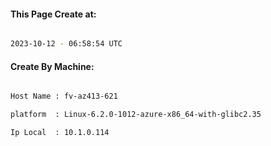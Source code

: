 
   
#### This Page Create at:

```bash

2023-10-12 - 06:58:54 UTC

```

#### Create By Machine:

```bash

Host Name : fv-az413-621

platform  : Linux-6.2.0-1012-azure-x86_64-with-glibc2.35

Ip Local  : 10.1.0.114

```

